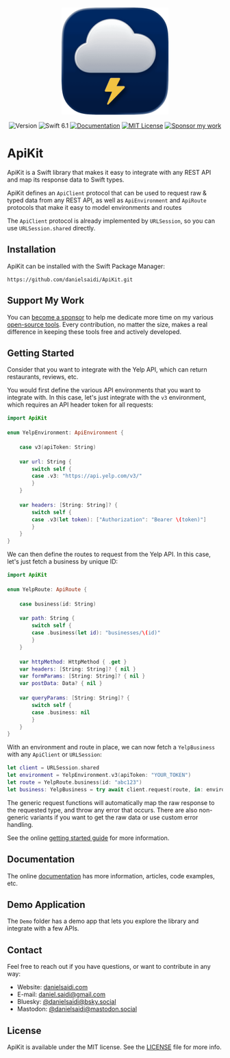 <p align="center">
    <img src="Resources/Icon_badge.png" alt="Project Icon" width="250" />
</p>

<p align="center">
    <img src="https://img.shields.io/github/v/release/danielsaidi/ApiKit?color=%2300550&sort=semver" alt="Version" />
    <img src="https://img.shields.io/badge/swift-6.1-orange.svg" alt="Swift 6.1" />
    <a href="https://danielsaidi.github.io/ApiKit"><img src="https://img.shields.io/badge/documentation-web-blue.svg" alt="Documentation" /></a>
    <a href="https://github.com/danielsaidi/ApiKit/blob/master/LICENSE"><img src="https://img.shields.io/github/license/danielsaidi/ApiKit" alt="MIT License" /></a>
    <a href="https://github.com/sponsors/danielsaidi"><img src="https://img.shields.io/badge/sponsor-GitHub-red.svg" alt="Sponsor my work" /></a>
</p>


# ApiKit

ApiKit is a Swift library that makes it easy to integrate with any REST API and map its response data to Swift types.

ApiKit defines an ``ApiClient`` protocol that can be used to request raw & typed data from any REST API, as well as ``ApiEnvironment`` and ``ApiRoute`` protocols that make it easy to model environments and routes 

The ``ApiClient`` protocol is already implemented by ``URLSession``, so you can use ``URLSession.shared`` directly.



## Installation

ApiKit can be installed with the Swift Package Manager:

```
https://github.com/danielsaidi/ApiKit.git
```


## Support My Work

You can [become a sponsor][Sponsors] to help me dedicate more time on my various [open-source tools][OpenSource]. Every contribution, no matter the size, makes a real difference in keeping these tools free and actively developed.



## Getting Started

Consider that you want to integrate with the Yelp API, which can return restaurants, reviews, etc.

You would first define the various API environments that you want to integrate with. In this case, let's just integrate with the `v3` environment, which requires an API header token for all requests:

```swift
import ApiKit

enum YelpEnvironment: ApiEnvironment {

    case v3(apiToken: String)
    
    var url: String {
        switch self {
        case .v3: "https://api.yelp.com/v3/"
        }
    }
 
    var headers: [String: String]? {
        switch self {
        case .v3(let token): ["Authorization": "Bearer \(token)"]
        }
    }
}
```

We can then define the routes to request from the Yelp API. In this case, let's just fetch a business by unique ID:

```swift
import ApiKit

enum YelpRoute: ApiRoute {

    case business(id: String)

    var path: String {
        switch self {
        case .business(let id): "businesses/\(id)"
        }
    }

    var httpMethod: HttpMethod { .get }
    var headers: [String: String]? { nil }
    var formParams: [String: String]? { nil }
    var postData: Data? { nil }
    
    var queryParams: [String: String]? {
        switch self {
        case .business: nil
        }
    }
}
``` 

With an environment and route in place, we can now fetch a `YelpBusiness` with any ``ApiClient`` or ``URLSession``:

```swift
let client = URLSession.shared
let environment = YelpEnvironment.v3(apiToken: "YOUR_TOKEN")
let route = YelpRoute.business(id: "abc123") 
let business: YelpBusiness = try await client.request(route, in: environment)
```

The generic request functions will automatically map the raw response to the requested type, and throw any error that occurs. There are also non-generic variants if you want to get the raw data or use custom error handling.

See the online [getting started guide][Getting-Started] for more information.



## Documentation

The online [documentation][Documentation] has more information, articles, code examples, etc.



## Demo Application

The `Demo` folder has a demo app that lets you explore the library and integrate with a few APIs.



## Contact

Feel free to reach out if you have questions, or want to contribute in any way:

* Website: [danielsaidi.com][Website]
* E-mail: [daniel.saidi@gmail.com][Email]
* Bluesky: [@danielsaidi@bsky.social][Bluesky]
* Mastodon: [@danielsaidi@mastodon.social][Mastodon]



## License

ApiKit is available under the MIT license. See the [LICENSE][License] file for more info.



[Email]: mailto:daniel.saidi@gmail.com
[Website]: https://danielsaidi.com
[GitHub]: https://github.com/danielsaidi
[OpenSource]: https://danielsaidi.com/opensource
[Sponsors]: https://github.com/sponsors/danielsaidi

[Bluesky]: https://bsky.app/profile/danielsaidi.bsky.social
[Mastodon]: https://mastodon.social/@danielsaidi
[Twitter]: https://twitter.com/danielsaidi

[Documentation]: https://danielsaidi.github.io/ApiKit
[Getting-Started]: https://danielsaidi.github.io/ApiKit/documentation/apikit/getting-started
[License]: https://github.com/danielsaidi/ApiKit/blob/master/LICENSE
